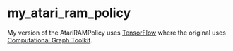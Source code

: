 # my_atari_ram_policy
My version of the AtariRAMPolicy uses [TensorFlow](https://github.com/tensorflow/tensorflow) where the original uses [Computational Graph Toolkit](https://github.com/joschu/gps).  
